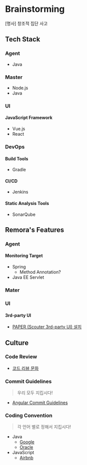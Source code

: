 # Brainstorming
\[명사\] 창조적 집단 사고

## Tech Stack
### Agent
- Java


### Master
- Node.js
- Java


### UI
#### JavaScript Framework
- Vue.js
- React


### DevOps
#### Build Tools
- Gradle

#### CI/CD
- Jenkins

#### Static Analysis Tools
- SonarQube


## Remora's Features
### Agent
#### Monitoring Target
- Spring
    - Method Annotation?
- Java EE Servlet


### Mater


### UI
#### 3rd-party UI
- [PAPER (Scouter 3rd-party UI) 설치](https://gunsdevlog.blogspot.com/2018/04/scouter-web-ui-paper.html)


## Culture
### Code Review
- [코드 리뷰 문화](https://cimfalab.github.io/deepscan/2016/08/code-review-1)


### Commit Guidelines
> 우리 모두 지킵시다!

- [Angular Commit Guidelines](https://github.com/angular/angular.js/blob/master/DEVELOPERS.md#commits)


### Coding Convention
> 각 언어 별로 정해서 지킵시다!

- Java
    - [Google](https://google.github.io/styleguide/javaguide.html)
    - [Oracle](https://www.oracle.com/technetwork/java/codeconvtoc-136057.html)
- JavaScript
    - [Airbnb](https://github.com/airbnb/javascript)
